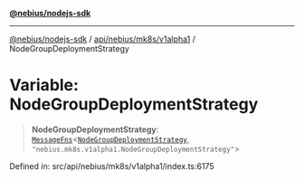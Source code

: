 [**@nebius/nodejs-sdk**](../../../../../README.md)

---

[@nebius/nodejs-sdk](../../../../../README.md) / [api/nebius/mk8s/v1alpha1](../README.md) / NodeGroupDeploymentStrategy

# Variable: NodeGroupDeploymentStrategy

> **NodeGroupDeploymentStrategy**: [`MessageFns`](../../../../../runtime/protos/core/interfaces/MessageFns.md)\<[`NodeGroupDeploymentStrategy`](../interfaces/NodeGroupDeploymentStrategy.md), `"nebius.mk8s.v1alpha1.NodeGroupDeploymentStrategy"`\>

Defined in: src/api/nebius/mk8s/v1alpha1/index.ts:6175
